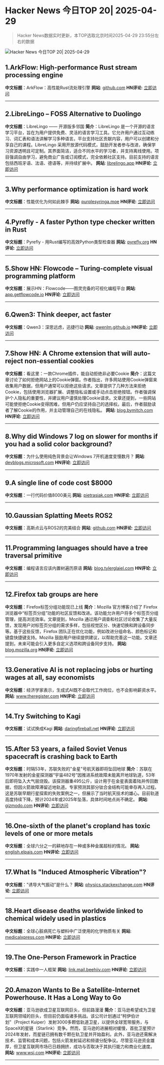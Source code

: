 # Hacker News 今日TOP 20| 2025-04-29

> Hacker News数据实时更新，本TOP选取北京时间2025-04-29 23:55分左右的数据

![Hacker News 今日TOP 20| 2025-04-29](https://img.chuhaix.com/2024/0910_imageFile-1665440404179-628424718_1725901191.png)

## 1.ArkFlow: High-performance Rust stream processing engine
**中文标题**：ArkFlow：高性能Rust流处理引擎
**网站**:  <a href='https://github.com/arkflow-rs/arkflow' target='_blank' rel='nofollow'>github.com</a>
**HN评论**:  <a href='https://news.ycombinator.com/item?id=43833310&utm_source=www.chuhaix.com' target='_blank' rel='nofollow'>立即访问</a>

---

## 2.LibreLingo – FOSS Alternative to Duolingo
**中文标题**：LibreLingo —— 开源版多邻国
**简介**：LibreLingo 是一个开源的语言学习平台，旨在为用户提供免费、灵活的语言学习工具。它允许用户通过互动练习、词汇表和语法讲解学习多种语言。平台支持社区贡献内容，用户可以创建和分享自己的课程。LibreLingo 采用开放源代码模式，鼓励开发者参与改进，确保学习资源透明且可定制。其界面简洁，适合不同水平的学习者，并支持离线使用。项目强调自由学习，避免商业广告或订阅模式，完全依赖社区支持。目前支持的语言包括西班牙语、法语、德语等，并持续扩展中。
**网站**:  <a href='https://librelingo.app' target='_blank' rel='nofollow'>librelingo.app</a>
**HN评论**:  <a href='https://news.ycombinator.com/item?id=43829035&utm_source=www.chuhaix.com' target='_blank' rel='nofollow'>立即访问</a>

---

## 3.Why performance optimization is hard work
**中文标题**：性能优化为何如此棘手
**网站**:  <a href='https://purplesyringa.moe/blog/why-performance-optimization-is-hard-work/' target='_blank' rel='nofollow'>purplesyringa.moe</a>
**HN评论**:  <a href='https://news.ycombinator.com/item?id=43831705&utm_source=www.chuhaix.com' target='_blank' rel='nofollow'>立即访问</a>

---

## 4.Pyrefly - A faster Python type checker written in Rust
**中文标题**：Pyrefly - 用Rust编写的高效Python类型检查器
**网站**:  <a href='https://pyrefly.org/' target='_blank' rel='nofollow'>pyrefly.org</a>
**HN评论**:  <a href='https://news.ycombinator.com/item?id=43831524&utm_source=www.chuhaix.com' target='_blank' rel='nofollow'>立即访问</a>

---

## 5.Show HN: Flowcode – Turing-complete visual programming platform
**中文标题**：展示HN：Flowcode——图灵完备的可视化编程平台
**网站**:  <a href='https://app.getflowcode.io/playground/example1' target='_blank' rel='nofollow'>app.getflowcode.io</a>
**HN评论**:  <a href='https://news.ycombinator.com/item?id=43830193&utm_source=www.chuhaix.com' target='_blank' rel='nofollow'>立即访问</a>

---

## 6.Qwen3: Think deeper, act faster
**中文标题**：Qwen3：深思远虑，迅捷行动
**网站**:  <a href='https://qwenlm.github.io/blog/qwen3/' target='_blank' rel='nofollow'>qwenlm.github.io</a>
**HN评论**:  <a href='https://news.ycombinator.com/item?id=43825900&utm_source=www.chuhaix.com' target='_blank' rel='nofollow'>立即访问</a>

---

## 7.Show HN: A Chrome extension that will auto-reject non-essential cookies
**中文标题**：看这里：一款Chrome插件，能自动拒绝非必要Cookie
**简介**：这篇文章讨论了如何拒绝网站上的Cookie弹窗。作者指出，许多网站使用Cookie弹窗来收集用户数据，但用户通常可以拒绝这些请求。文章提供了几种方法来拒绝Cookie，包括使用浏览器扩展、调整隐私设置或手动点击拒绝按钮。作者强调保护个人隐私的重要性，并建议用户谨慎处理Cookie请求。文章还提到，一些网站可能使拒绝Cookie变得困难，但用户仍应坚持自己的选择权。最后，作者鼓励读者了解Cookie的作用，并主动管理自己的在线隐私。
**网站**:  <a href='https://blog.bymitch.com/posts/reject-cookies/' target='_blank' rel='nofollow'>blog.bymitch.com</a>
**HN评论**:  <a href='https://news.ycombinator.com/item?id=43831298&utm_source=www.chuhaix.com' target='_blank' rel='nofollow'>立即访问</a>

---

## 8.Why did Windows 7 log on slower for months if you had a solid color background?
**中文标题**：为什么使用纯色背景会让Windows 7开机速度变慢数月？
**网站**:  <a href='https://devblogs.microsoft.com/oldnewthing/20250428-00/?p=111121' target='_blank' rel='nofollow'>devblogs.microsoft.com</a>
**HN评论**:  <a href='https://news.ycombinator.com/item?id=43827214&utm_source=www.chuhaix.com' target='_blank' rel='nofollow'>立即访问</a>

---

## 9.A single line of code cost $8000
**中文标题**：一行代码价值8000美元
**网站**:  <a href='https://pietrasiak.com/one-line-of-code-that-did-cost-dollar8000' target='_blank' rel='nofollow'>pietrasiak.com</a>
**HN评论**:  <a href='https://news.ycombinator.com/item?id=43829006&utm_source=www.chuhaix.com' target='_blank' rel='nofollow'>立即访问</a>

---

## 10.Gaussian Splatting Meets ROS2
**中文标题**：高斯点云与ROS2的完美结合
**网站**:  <a href='https://github.com/shadygm/ROSplat' target='_blank' rel='nofollow'>github.com</a>
**HN评论**:  <a href='https://news.ycombinator.com/item?id=43831363&utm_source=www.chuhaix.com' target='_blank' rel='nofollow'>立即访问</a>

---

## 11.Programming languages should have a tree traversal primitive
**中文标题**：编程语言应该内置树遍历原语
**网站**:  <a href='https://blog.tylerglaiel.com/p/programming-languages-should-have' target='_blank' rel='nofollow'>blog.tylerglaiel.com</a>
**HN评论**:  <a href='https://news.ycombinator.com/item?id=43831628&utm_source=www.chuhaix.com' target='_blank' rel='nofollow'>立即访问</a>

---

## 12.Firefox tab groups are here
**中文标题**：Firefox标签分组功能现已上线
**简介**：Mozilla 官方博客介绍了 Firefox 浏览器中“标签页分组”功能的社区反馈和改进。该功能允许用户将多个标签页分组管理，提高浏览效率。文章提到，Mozilla 通过用户调查和社区讨论收集了大量反馈，发现用户对标签页分组的需求多样，包括视觉区分、快速切换和跨设备同步等。基于这些反馈，Firefox 团队正在优化功能，例如改进分组命名、颜色标记和键盘快捷键支持。Mozilla 鼓励用户继续提供建议，以帮助完善这一功能。文章还提到，未来可能会引入更多自定义选项和跨设备同步支持。
**网站**:  <a href='https://blog.mozilla.org/en/firefox/tab-groups-community/' target='_blank' rel='nofollow'>blog.mozilla.org</a>
**HN评论**:  <a href='https://news.ycombinator.com/item?id=43834101&utm_source=www.chuhaix.com' target='_blank' rel='nofollow'>立即访问</a>

---

## 13.Generative AI is not replacing jobs or hurting wages at all, say economists
**中文标题**：经济学家表示，生成式AI既不会取代工作岗位，也不会影响薪资水平。
**网站**:  <a href='https://www.theregister.com/2025/04/29/generative_ai_no_effect_jobs_wages/' target='_blank' rel='nofollow'>www.theregister.com</a>
**HN评论**:  <a href='https://news.ycombinator.com/item?id=43830613&utm_source=www.chuhaix.com' target='_blank' rel='nofollow'>立即访问</a>

---

## 14.Try Switching to Kagi
**中文标题**：试试换成Kagi
**网站**:  <a href='https://daringfireball.net/2025/04/try_switching_to_kagi' target='_blank' rel='nofollow'>daringfireball.net</a>
**HN评论**:  <a href='https://news.ycombinator.com/item?id=43829490&utm_source=www.chuhaix.com' target='_blank' rel='nofollow'>立即访问</a>

---

## 15.After 53 years, a failed Soviet Venus spacecraft is crashing back to Earth
**中文标题**：时隔53年，苏联失败的"金星"号航天器即将坠回地球
**简介**：苏联在1970年发射的金星探测器“宇宙482号”因推进系统故障未能离开地球轨道，53年后即将坠入大气层烧毁。该探测器重495公斤，设计用于在金星表面着陆并传回数据，但因火箭故障滞留近地轨道。专家预测其部分钛合金结构可能幸存再入过程。这是苏联早期行星探索的失败案例之一，但展示了当时航天技术的雄心。目前轨道高度持续下降，预计2024年或2025年坠落，具体时间地点尚不确定。
**网站**:  <a href='https://gizmodo.com/after-53-years-a-failed-soviet-venus-spacecraft-is-crashing-back-to-earth-2000595234' target='_blank' rel='nofollow'>gizmodo.com</a>
**HN评论**:  <a href='https://news.ycombinator.com/item?id=43831602&utm_source=www.chuhaix.com' target='_blank' rel='nofollow'>立即访问</a>

---

## 16.One-sixth of the planet's cropland has toxic levels of one or more metals
**中文标题**：全球六分之一的耕地存在一种或多种金属超标的情况。
**网站**:  <a href='https://english.elpais.com/science-tech/2025-04-17/one-sixth-of-the-planets-cropland-has-toxic-levels-of-one-or-more-metals.html' target='_blank' rel='nofollow'>english.elpais.com</a>
**HN评论**:  <a href='https://news.ycombinator.com/item?id=43832765&utm_source=www.chuhaix.com' target='_blank' rel='nofollow'>立即访问</a>

---

## 17.What Is "Induced Atmospheric Vibration"?
**中文标题**："诱导大气振动"是什么？
**网站**:  <a href='https://physics.stackexchange.com/questions/848666/what-is-induced-atmospheric-vibration' target='_blank' rel='nofollow'>physics.stackexchange.com</a>
**HN评论**:  <a href='https://news.ycombinator.com/item?id=43831708&utm_source=www.chuhaix.com' target='_blank' rel='nofollow'>立即访问</a>

---

## 18.Heart disease deaths worldwide linked to chemical widely used in plastics
**中文标题**：全球心脏病死亡与塑料中广泛使用的化学物质有关
**网站**:  <a href='https://medicalxpress.com/news/2025-04-heart-disease-deaths-worldwide-linked.html' target='_blank' rel='nofollow'>medicalxpress.com</a>
**HN评论**:  <a href='https://news.ycombinator.com/item?id=43831142&utm_source=www.chuhaix.com' target='_blank' rel='nofollow'>立即访问</a>

---

## 19.The One-Person Framework in Practice
**中文标题**：实践中一人框架
**网站**:  <a href='https://link.mail.beehiiv.com/ss/c/u001.5SRwDQ9qxPQW8vmD5Do73b3R4eTCi2vXqPyztEk6wMFC9_fqEAcDVx6xEJ96T4BSMXrPS7z5exEBSTF4pF48z8SqJkJnkAwMUW9LtYdd8lWmvkDinT92nsk5HmXOHdWgLsysm9FMGrqmu7dnG57cXpga8ZOe8X0IV8pyeC3AswdRMaitfT307y7naP-_6W5CiolKhXCKrEndMGCW2PftFUu9ieYOxpVJ_fhu82gAh-4/4g1/wA_MG-I5SVCyR3KY66oEaQ/h30/h001.kLDFZMgisudi21zmTPbd_O8U7X98d4UxYqZjQTb_D7o' target='_blank' rel='nofollow'>link.mail.beehiiv.com</a>
**HN评论**:  <a href='https://news.ycombinator.com/item?id=43826584&utm_source=www.chuhaix.com' target='_blank' rel='nofollow'>立即访问</a>

---

## 20.Amazon Wants to Be a Satellite-Internet Powerhouse. It Has a Long Way to Go
**中文标题**：亚马逊欲成卫星互联网巨头，但前路漫漫
**简介**：亚马逊希望成为卫星互联网领域的巨头，但目前仍面临诸多挑战。该公司计划通过“柯伊伯计划”（Project Kuiper）发射3000多颗低轨道卫星，以提供全球宽带服务，与SpaceX的星链（Starlink）竞争。然而，亚马逊的进展相对缓慢，首批卫星预计2024年发射，而星链已拥有数千颗在轨卫星并开始盈利。此外，亚马逊还需解决技术、监管和成本问题，包括火箭发射延迟和频谱分配争议。尽管亚马逊资金雄厚，但卫星互联网市场已日趋拥挤，成功与否取决于其执行能力和商业化速度。
**网站**:  <a href='https://www.wsj.com/business/telecom/amazon-wants-to-be-a-satellite-internet-powerhouse-it-has-a-long-way-to-go-63554c28' target='_blank' rel='nofollow'>www.wsj.com</a>
**HN评论**:  <a href='https://news.ycombinator.com/item?id=43832113&utm_source=www.chuhaix.com' target='_blank' rel='nofollow'>立即访问</a>

---

